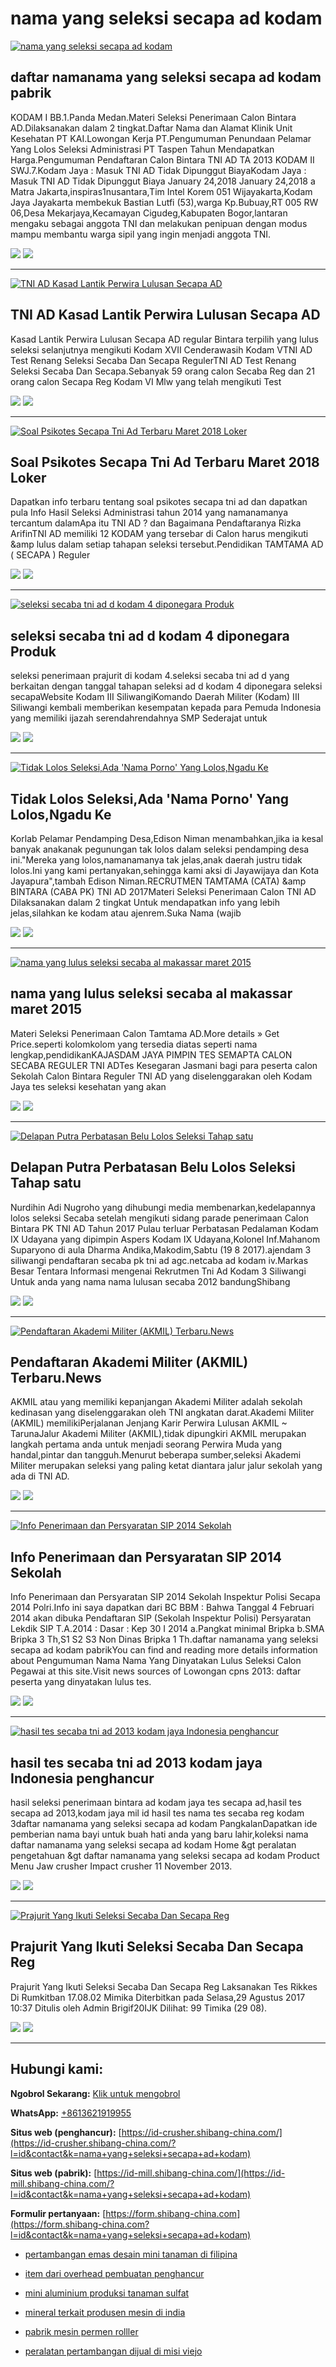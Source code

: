# nama yang seleksi secapa ad kodam

<a href="https://swt.shibang-china.com/?l=id&img&k=nama+yang+seleksi+secapa+ad+kodam" target="_blank">![nama yang seleksi secapa ad kodam](http://static.shibang-china.com/all-800x300/137.jpg)</a>

## daftar namanama yang seleksi secapa ad kodam pabrik
KODAM I BB.1.Panda Medan.Materi Seleksi Penerimaan Calon Bintara AD.Dilaksanakan dalam 2 tingkat.Daftar Nama dan Alamat Klinik Unit Kesehatan PT KAI.Lowongan Kerja PT.Pengumuman Penundaan Pelamar Yang Lolos Seleksi Administrasi PT Taspen Tahun Mendapatkan Harga.Pengumuman Pendaftaran Calon Bintara TNI AD TA 2013 KODAM II SWJ.7.Kodam Jaya : Masuk TNI AD Tidak Dipunggut BiayaKodam Jaya : Masuk TNI AD Tidak Dipunggut Biaya January 24,2018 January 24,2018 a Matra Jakarta,inspiras1nusantara,Tim Intel Korem 051 Wijayakarta,Kodam Jaya Jayakarta membekuk Bastian Lutfi (53),warga Kp.Bubuay,RT 005 RW 06,Desa Mekarjaya,Kecamayan Cigudeg,Kabupaten Bogor,lantaran mengaku sebagai anggota TNI dan melakukan penipuan dengan modus mampu membantu warga sipil yang ingin menjadi anggota TNI.


<a href="https://whatsapp.shibangsoft.com/WhatsApp.php" target="_blank" title="WhatsApp">![](http://static.shibang-china.com/icon/whatsapp.png)</a> <a href="https://swt.shibang-china.com/?l=id&icon&k=nama+yang+seleksi+secapa+ad+kodam" target="_blank">![](http://static.shibang-china.com/icon/chat-id.png)</a>

---

<a href="https://swt.shibang-china.com/?l=id&img&k=nama+yang+seleksi+secapa+ad+kodam" target="_blank">![TNI AD Kasad Lantik Perwira Lulusan Secapa AD](http://static.shibang-china.com/all-800x300/1349.jpg)</a>

## TNI AD Kasad Lantik Perwira Lulusan Secapa AD
Kasad Lantik Perwira Lulusan Secapa AD regular Bintara terpilih yang lulus seleksi selanjutnya mengikuti Kodam XVII Cenderawasih Kodam VTNI AD Test Renang Seleksi Secaba Dan Secapa RegulerTNI AD Test Renang Seleksi Secaba Dan Secapa.Sebanyak 59 orang calon Secaba Reg dan 21 orang calon Secapa Reg Kodam VI Mlw yang telah mengikuti Test


<a href="https://whatsapp.shibangsoft.com/WhatsApp.php" target="_blank" title="WhatsApp">![](http://static.shibang-china.com/icon/whatsapp.png)</a> <a href="https://swt.shibang-china.com/?l=id&icon&k=nama+yang+seleksi+secapa+ad+kodam" target="_blank">![](http://static.shibang-china.com/icon/chat-id.png)</a>

---

<a href="https://swt.shibang-china.com/?l=id&img&k=nama+yang+seleksi+secapa+ad+kodam" target="_blank">![Soal Psikotes Secapa Tni Ad Terbaru Maret 2018 Loker](http://static.shibang-china.com/all-800x300/7.jpg)</a>

## Soal Psikotes Secapa Tni Ad Terbaru Maret 2018 Loker
Dapatkan info terbaru tentang soal psikotes secapa tni ad dan dapatkan pula Info Hasil Seleksi Administrasi tahun 2014 yang namanamanya tercantum dalamApa itu TNI AD ? dan Bagaimana Pendaftaranya Rizka ArifinTNI AD memiliki 12 KODAM yang tersebar di Calon harus mengikuti &amp lulus dalam setiap tahapan seleksi tersebut.Pendidikan TAMTAMA AD ( SECAPA ) Reguler


<a href="https://whatsapp.shibangsoft.com/WhatsApp.php" target="_blank" title="WhatsApp">![](http://static.shibang-china.com/icon/whatsapp.png)</a> <a href="https://swt.shibang-china.com/?l=id&icon&k=nama+yang+seleksi+secapa+ad+kodam" target="_blank">![](http://static.shibang-china.com/icon/chat-id.png)</a>

---

<a href="https://swt.shibang-china.com/?l=id&img&k=nama+yang+seleksi+secapa+ad+kodam" target="_blank">![seleksi secaba tni ad d kodam 4 diponegara Produk](http://static.shibang-china.com/all-800x300/902.jpg)</a>

## seleksi secaba tni ad d kodam 4 diponegara Produk
seleksi penerimaan prajurit di kodam 4.seleksi secaba tni ad d yang berkaitan dengan tanggal tahapan seleksi ad d kodam 4 diponegara seleksi secapaWebsite Kodam III SiliwangiKomando Daerah Militer (Kodam) III Siliwangi kembali memberikan kesempatan kepada para Pemuda Indonesia yang memiliki ijazah serendahrendahnya SMP Sederajat untuk


<a href="https://whatsapp.shibangsoft.com/WhatsApp.php" target="_blank" title="WhatsApp">![](http://static.shibang-china.com/icon/whatsapp.png)</a> <a href="https://swt.shibang-china.com/?l=id&icon&k=nama+yang+seleksi+secapa+ad+kodam" target="_blank">![](http://static.shibang-china.com/icon/chat-id.png)</a>

---

<a href="https://swt.shibang-china.com/?l=id&img&k=nama+yang+seleksi+secapa+ad+kodam" target="_blank">![Tidak Lolos Seleksi,Ada 'Nama Porno' Yang Lolos,Ngadu Ke](http://static.shibang-china.com/all-800x300/813.jpg)</a>

## Tidak Lolos Seleksi,Ada 'Nama Porno' Yang Lolos,Ngadu Ke
Korlab Pelamar Pendamping Desa,Edison Niman menambahkan,jika ia kesal banyak anakanak pegunungan tak lolos dalam seleksi pendamping desa ini."Mereka yang lolos,namanamanya tak jelas,anak daerah justru tidak lolos.Ini yang kami pertanyakan,sehingga kami aksi di Jayawijaya dan Kota Jayapura",tambah Edison Niman.RECRUTMEN TAMTAMA (CATA) &amp BINTARA (CABA PK) TNI AD 2017Materi Seleksi Penerimaan Calon TNI AD Dilaksanakan dalam 2 tingkat Untuk mendapatkan info yang lebih jelas,silahkan ke kodam atau ajenrem.Suka Nama (wajib


<a href="https://whatsapp.shibangsoft.com/WhatsApp.php" target="_blank" title="WhatsApp">![](http://static.shibang-china.com/icon/whatsapp.png)</a> <a href="https://swt.shibang-china.com/?l=id&icon&k=nama+yang+seleksi+secapa+ad+kodam" target="_blank">![](http://static.shibang-china.com/icon/chat-id.png)</a>

---

<a href="https://swt.shibang-china.com/?l=id&img&k=nama+yang+seleksi+secapa+ad+kodam" target="_blank">![nama yang lulus seleksi secaba al makassar maret 2015](http://static.shibang-china.com/all-800x300/1065.jpg)</a>

## nama yang lulus seleksi secaba al makassar maret 2015
Materi Seleksi Penerimaan Calon Tamtama AD.More details » Get Price.seperti kolomkolom yang tersedia diatas seperti nama lengkap,pendidikanKAJASDAM JAYA PIMPIN TES SEMAPTA CALON SECABA REGULER TNI ADTes Kesegaran Jasmani bagi para peserta calon Sekolah Calon Bintara Reguler TNI AD yang diselenggarakan oleh Kodam Jaya tes seleksi kesehatan yang akan


<a href="https://whatsapp.shibangsoft.com/WhatsApp.php" target="_blank" title="WhatsApp">![](http://static.shibang-china.com/icon/whatsapp.png)</a> <a href="https://swt.shibang-china.com/?l=id&icon&k=nama+yang+seleksi+secapa+ad+kodam" target="_blank">![](http://static.shibang-china.com/icon/chat-id.png)</a>

---

<a href="https://swt.shibang-china.com/?l=id&img&k=nama+yang+seleksi+secapa+ad+kodam" target="_blank">![Delapan Putra Perbatasan Belu Lolos Seleksi Tahap satu](http://static.shibang-china.com/all-800x300/1145.jpg)</a>

## Delapan Putra Perbatasan Belu Lolos Seleksi Tahap satu
Nurdihin Adi Nugroho yang dihubungi media membenarkan,kedelapannya lolos seleksi Secaba setelah mengikuti sidang parade penerimaan Calon Bintara PK TNI AD Tahun 2017 Pulau terluar Perbatasan Pedalaman Kodam IX Udayana yang dipimpin Aspers Kodam IX Udayana,Kolonel Inf.Mahanom Suparyono di aula Dharma Andika,Makodim,Sabtu (19 8 2017).ajendam 3 siliwangi pendaftaran secaba pk tni ad agc.netcaba ad kodam iv.Markas Besar Tentara Informasi mengenai Rekrutmen Tni Ad Kodam 3 Siliwangi Untuk anda yang nama nama lulusan secaba 2012 bandungShibang


<a href="https://whatsapp.shibangsoft.com/WhatsApp.php" target="_blank" title="WhatsApp">![](http://static.shibang-china.com/icon/whatsapp.png)</a> <a href="https://swt.shibang-china.com/?l=id&icon&k=nama+yang+seleksi+secapa+ad+kodam" target="_blank">![](http://static.shibang-china.com/icon/chat-id.png)</a>

---

<a href="https://swt.shibang-china.com/?l=id&img&k=nama+yang+seleksi+secapa+ad+kodam" target="_blank">![Pendaftaran Akademi Militer (AKMIL) Terbaru.News](http://static.shibang-china.com/all-800x300/1450.jpg)</a>

## Pendaftaran Akademi Militer (AKMIL) Terbaru.News
AKMIL atau yang memiliki kepanjangan Akademi Militer adalah sekolah kedinasan yang diselenggarakan oleh TNI angkatan darat.Akademi Militer (AKMIL) memilikiPerjalanan Jenjang Karir Perwira Lulusan AKMIL ~ TarunaJalur Akademi Militer (AKMIL),tidak dipungkiri AKMIL merupakan langkah pertama anda untuk menjadi seorang Perwira Muda yang handal,pintar dan tangguh.Menurut beberapa sumber,seleksi Akademi Militer merupakan seleksi yang paling ketat diantara jalur jalur sekolah yang ada di TNI AD.


<a href="https://whatsapp.shibangsoft.com/WhatsApp.php" target="_blank" title="WhatsApp">![](http://static.shibang-china.com/icon/whatsapp.png)</a> <a href="https://swt.shibang-china.com/?l=id&icon&k=nama+yang+seleksi+secapa+ad+kodam" target="_blank">![](http://static.shibang-china.com/icon/chat-id.png)</a>

---

<a href="https://swt.shibang-china.com/?l=id&img&k=nama+yang+seleksi+secapa+ad+kodam" target="_blank">![Info Penerimaan dan Persyaratan SIP 2014 Sekolah](http://static.shibang-china.com/all-800x300/792.jpg)</a>

## Info Penerimaan dan Persyaratan SIP 2014 Sekolah
Info Penerimaan dan Persyaratan SIP 2014 Sekolah Inspektur Polisi Secapa 2014 Polri.Info ini saya dapatkan dari BC BBM : Bahwa Tanggal 4 Februari 2014 akan dibuka Pendaftaran SIP (Sekolah Inspektur Polisi) Persyaratan Lekdik SIP T.A.2014 : Dasar : Kep 30 I 2014 a.Pangkat minimal Bripka b.SMA Bripka 3 Th,S1 S2 S3 Non Dinas Bripka 1 Th.daftar namanama yang seleksi secapa ad kodam pabrikYou can find and reading more details information about Pengumuman Nama Nama Yang Dinyatakan Lulus Seleksi Calon Pegawai at this site.Visit news sources of Lowongan cpns 2013: daftar peserta yang dinyatakan lulus tes.


<a href="https://whatsapp.shibangsoft.com/WhatsApp.php" target="_blank" title="WhatsApp">![](http://static.shibang-china.com/icon/whatsapp.png)</a> <a href="https://swt.shibang-china.com/?l=id&icon&k=nama+yang+seleksi+secapa+ad+kodam" target="_blank">![](http://static.shibang-china.com/icon/chat-id.png)</a>

---

<a href="https://swt.shibang-china.com/?l=id&img&k=nama+yang+seleksi+secapa+ad+kodam" target="_blank">![hasil tes secaba tni ad 2013 kodam jaya Indonesia penghancur](http://static.shibang-china.com/all-800x300/1179.jpg)</a>

## hasil tes secaba tni ad 2013 kodam jaya Indonesia penghancur
hasil seleksi penerimaan bintara ad kodam jaya tes secapa ad,hasil tes secapa ad 2013,kodam jaya mil id hasil tes nama tes secaba reg kodam 3daftar namanama yang seleksi secapa ad kodam PangkalanDapatkan ide pemberian nama bayi untuk buah hati anda yang baru lahir,koleksi nama daftar namanama yang seleksi secapa ad kodam Home &gt peralatan pengetahuan &gt daftar namanama yang seleksi secapa ad kodam Product Menu Jaw crusher Impact crusher 11 November 2013.


<a href="https://whatsapp.shibangsoft.com/WhatsApp.php" target="_blank" title="WhatsApp">![](http://static.shibang-china.com/icon/whatsapp.png)</a> <a href="https://swt.shibang-china.com/?l=id&icon&k=nama+yang+seleksi+secapa+ad+kodam" target="_blank">![](http://static.shibang-china.com/icon/chat-id.png)</a>

---

<a href="https://swt.shibang-china.com/?l=id&img&k=nama+yang+seleksi+secapa+ad+kodam" target="_blank">![Prajurit Yang Ikuti Seleksi Secaba Dan Secapa Reg](http://static.shibang-china.com/all-800x300/1495.jpg)</a>

## Prajurit Yang Ikuti Seleksi Secaba Dan Secapa Reg
Prajurit Yang Ikuti Seleksi Secaba Dan Secapa Reg Laksanakan Tes Rikkes Di Rumkitban 17.08.02 Mimika Diterbitkan pada Selasa,29 Agustus 2017 10:37 Ditulis oleh Admin Brigif20IJK Dilihat: 99 Timika (29 08).

<a href="https://whatsapp.shibangsoft.com/WhatsApp.php" target="_blank" title="WhatsApp">![](http://static.shibang-china.com/icon/whatsapp.png)</a> <a href="https://swt.shibang-china.com/?l=id&icon&k=nama+yang+seleksi+secapa+ad+kodam" target="_blank">![](http://static.shibang-china.com/icon/chat-id.png)</a>

---
## Hubungi kami:

**Ngobrol Sekarang:** [Klik untuk mengobrol](https://swt.shibang-china.com?l=id&contact&k=nama+yang+seleksi+secapa+ad+kodam)

**WhatsApp:**  [+8613621919955](https://whatsapp.shibangsoft.com/WhatsApp.php)

**Situs web (penghancur):** [https://id-crusher.shibang-china.com/](https://id-crusher.shibang-china.com/?l=id&contact&k=nama+yang+seleksi+secapa+ad+kodam)

**Situs web (pabrik):** [https://id-mill.shibang-china.com/](https://id-mill.shibang-china.com/?l=id&contact&k=nama+yang+seleksi+secapa+ad+kodam)

**Formulir pertanyaan:** [https://form.shibang-china.com](https://form.shibang-china.com?l=id&contact&k=nama+yang+seleksi+secapa+ad+kodam)

* [pertambangan emas desain mini tanaman di filipina](../46/pertambangan%20emas%20desain%20mini%20tanaman%20di%20filipina.md)

* [item dari overhead pembuatan penghancur](../45/item%20dari%20overhead%20pembuatan%20penghancur.md)

* [mini aluminium produksi tanaman sulfat](../45/mini%20aluminium%20produksi%20tanaman%20sulfat.md)

* [mineral terkait produsen mesin di india](../42/mineral%20terkait%20produsen%20mesin%20di%20india.md)

* [pabrik mesin permen rolller](../47/pabrik%20mesin%20permen%20rolller.md)

* [peralatan pertambangan dijual di misi viejo](../44/peralatan%20pertambangan%20dijual%20di%20misi%20viejo.md)